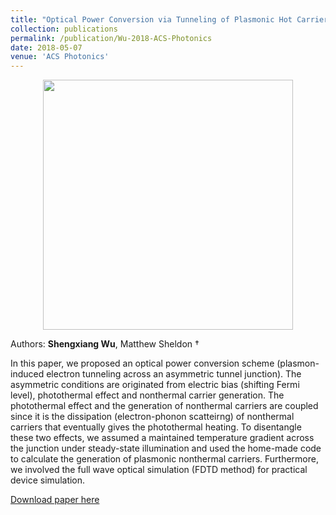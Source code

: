 ```yaml
---
title: "Optical Power Conversion via Tunneling of Plasmonic Hot Carriers"
collection: publications
permalink: /publication/Wu-2018-ACS-Photonics
date: 2018-05-07
venue: 'ACS Photonics'
---
```

<p align="center">
<img src="http://ShengxiangWuPlasmonic.github.io/images/TOC_1.jpg" width="400">
</p>  

Authors: **Shengxiang Wu**, Matthew Sheldon $\dagger$

In this paper, we proposed an optical power conversion scheme (plasmon-induced electron tunneling across an asymmetric tunnel junction). The asymmetric conditions are originated from electric bias (shifting Fermi level), photothermal effect and nonthermal carrier generation. The photothermal effect and the generation of nonthermal carriers are coupled since it is the dissipation (electron-phonon scatteirng) of nonthermal carriers that eventually gives the photothermal heating. To disentangle these two effects, we assumed a maintained temperature gradient across the junction under steady-state illumination and used the home-made code to calculate the generation of plasmonic nonthermal carriers. Furthermore, we involved the full wave optical simulation (FDTD method) for practical device simulation.

[Download paper here](http://ShengxiangWuPlasmonic.github.io/files/Wu-2018-ACS-Photonics.pdf)

